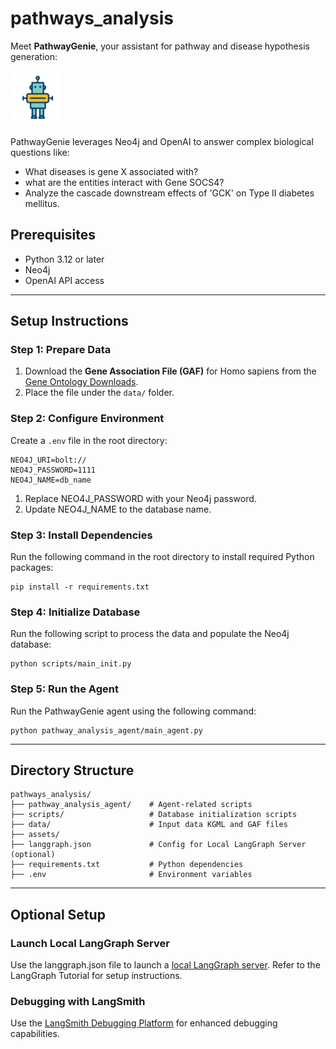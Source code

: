 # pathways_analysis

Meet **PathwayGenie**, your assistant for pathway and disease hypothesis generation:

![PathwayBot](assets/r.png)

PathwayGenie leverages Neo4j and OpenAI to answer complex biological questions like:
- What diseases is gene X associated with?
- what are the entities interact with Gene SOCS4?
- Analyze the cascade downstream effects of 'GCK' on Type II diabetes mellitus.

## Prerequisites
- Python 3.12 or later
- Neo4j
- OpenAI API access
---

## Setup Instructions

### Step 1: Prepare Data
1. Download the **Gene Association File (GAF)** for Homo sapiens from the [Gene Ontology Downloads](https://current.geneontology.org/products/pages/downloads.html).
2. Place the file under the `data/` folder.

### Step 2: Configure Environment
Create a `.env` file in the root directory:
```env
NEO4J_URI=bolt://
NEO4J_PASSWORD=1111
NEO4J_NAME=db_name
```
1. Replace NEO4J_PASSWORD with your Neo4j password.
2. Update NEO4J_NAME to the database name.

### Step 3: Install Dependencies
Run the following command in the root directory to install required Python packages:
```env
pip install -r requirements.txt
```

### Step 4: Initialize Database
Run the following script to process the data and populate the Neo4j database:
```env
python scripts/main_init.py
```
### Step 5: Run the Agent
Run the PathwayGenie agent using the following command:
```env
python pathway_analysis_agent/main_agent.py
```
---
##  Directory Structure
```env
pathways_analysis/
├── pathway_analysis_agent/    # Agent-related scripts
├── scripts/                   # Database initialization scripts
├── data/                      # Input data KGML and GAF files
├── assets/
├── langgraph.json             # Config for Local LangGraph Server (optional)
├── requirements.txt           # Python dependencies
├── .env                       # Environment variables
```
---
##  Optional Setup
### Launch Local LangGraph Server
Use the langgraph.json file to launch a [local LangGraph server](https://langchain-ai.github.io/langgraph/tutorials/langgraph-platform/local-server/).
Refer to the LangGraph Tutorial for setup instructions.
### Debugging with LangSmith
Use the [LangSmith Debugging Platform](https://docs.smith.langchain.com/) for enhanced debugging capabilities.